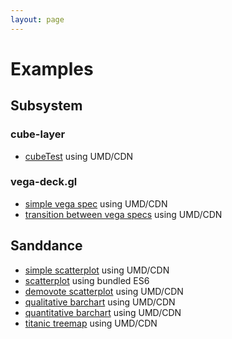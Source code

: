 ```yaml
---
layout: page
---
```


# Examples

## Subsystem

### cube-layer
* [cubeTest](../tests/umd/cubeTest.html) using UMD/CDN

### vega-deck.gl
* [simple vega spec](../tests/umd/vega-deck.gl.test.html) using UMD/CDN
* [transition between vega specs](../tests/umd/transition.html) using UMD/CDN

## Sanddance
* [simple scatterplot](../tests/umd/test.html) using UMD/CDN
* [scatterplot](../tests/es6/sanddance.html) using bundled ES6
* [demovote scatterplot](../tests/umd/scatterplotTest.html) using UMD/CDN
* [qualitative barchart](../tests/umd/qualBarChartTest.html) using UMD/CDN
* [quantitative barchart](../tests/umd/quanBarChartTest.html) using UMD/CDN
* [titanic treemap](../tests/umd/treeMapTest.html) using UMD/CDN
